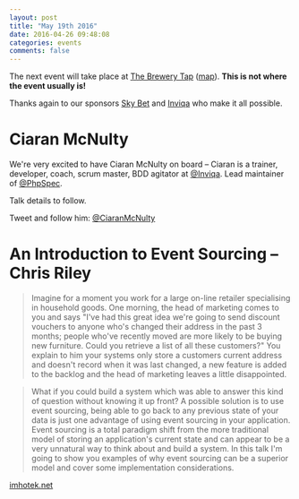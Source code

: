```yaml
---
layout: post
title: "May 19th 2016"
date: 2016-04-26 09:48:08
categories: events
comments: false
---
```


The next event will take place at [The Brewery Tap](http://www.brewerytapleeds.co.uk/) ([map](https://www.google.co.uk/maps/place/The+Brewery+Tap/@53.7951742,-1.5474117,17z/data=!3m1!4b1!4m2!3m1!1s0x48795c1ed6afb755:0x2c8044fb4dca4aa6)). __This is not where the event usually is!__

Thanks again to our sponsors [Sky Bet](http://skybetcareers.com/about-us) and [Inviqa](http://inviqa.com/) who make it all possible.

# Ciaran McNulty

We're very excited to have Ciaran McNulty on board – Ciaran is a trainer, developer, coach, scrum master, BDD agitator at [@Inviqa](https://twitter.com/Inviqa). Lead maintainer of [@PhpSpec](https://twitter.com/PhpSpec).

Talk details to follow.

Tweet and follow him: [@CiaranMcNulty](https://twitter.com/CiaranMcNulty)

# An Introduction to Event Sourcing – Chris Riley

> Imagine for a moment you work for a large on-line retailer specialising in household goods. One morning, the head of marketing comes to you and says "I've had this great idea we're going to send discount vouchers to anyone who's changed their address in the past 3 months; people who've recently moved are more likely to be buying new furniture. Could you retrieve a list of all these customers?" You explain to him your systems only store a customers current address and doesn't record when it was last changed, a new feature is added to the backlog and the head of marketing leaves a little disappointed.

> What if you could build a system which was able to answer this kind of question without knowing it up front? A possible solution is to use event sourcing, being able to go back to any previous state of your data is just one advantage of using event sourcing in your application. Event sourcing is a total paradigm shift from the more traditional model of storing an application's current state and can appear to be a very unnatural way to think about and build a system. In this talk I'm going to show you examples of why event sourcing can be a superior model and cover some implementation considerations.

[imhotek.net](http://www.imhotek.net)
